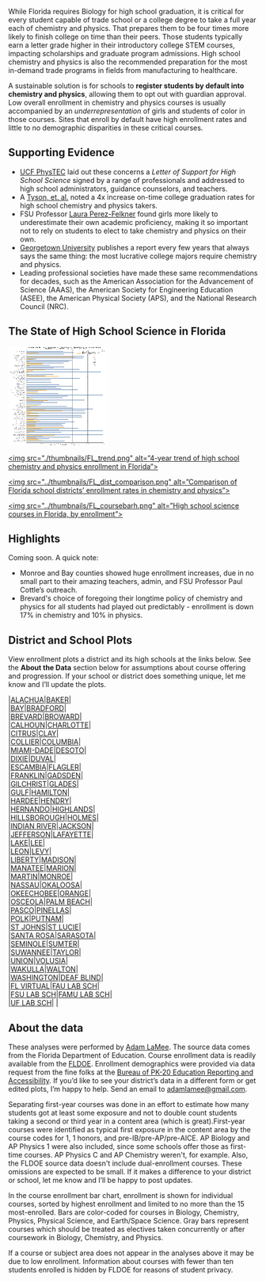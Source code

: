 While Florida requires Biology for high school graduation, it is critical for every student capable of trade school or a college degree to take a full year each of chemistry and physics. That prepares them to be four times more likely to finish college on time than their peers. Those students typically earn a letter grade higher in their introductory college STEM courses, impacting scholarships and graduate program admissions. High school chemistry and physics is also the recommended preparation for the most in-demand trade programs in fields from manufacturing to healthcare.

A sustainable solution is for schools to **register students by default into chemistry and physics**, allowing them to opt out with guardian approval. Low overall enrollment in chemistry and physics courses is usually accompanied by an *underrepresentation* of girls and students of color in those courses. Sites that enroll by default have high enrollment rates and little to no demographic disparities in these critical courses.  

## Supporting Evidence  

- [UCF PhysTEC](http://sciences.ucf.edu/physics/phystec/) laid out these concerns a *Letter of Support for High School Science* signed by a range of professionals and addressed to high school administrators, guidance counselors, and teachers.  
- A [Tyson, et. al.](https://aapt.scitation.org/doi/10.1119/1.3639148) noted a 4x increase on-time college graduation rates for high school chemistry and physics takers.  
- FSU Professor [Laura Perez-Felkner](https://www.frontiersin.org/articles/10.3389/fpsyg.2017.00386/full) found girls more likely to underestimate their own academic proficiency, making it so important not to rely on students to elect to take chemistry and physics on their own.  
- [Georgetown University](https://cew.georgetown.edu/cew-reports/valueofcollegemajors/) publishes a report every few years that always says the same thing: the most lucrative college majors require chemistry and physics.  
- Leading professional societies have made these same recommendations for decades, such as the American Association for the Advancement of Science (AAAS), the American Society for Engineering Education (ASEE), the American Physical Society (APS), and the National Research Council (NRC).  

## The State of High School Science in Florida  

<a href="./plots/FL_trend.png"><img src="./thumbnails/FL_trend.png"></a> 

<a href="./plots/FL_trend.png"><img src="./thumbnails/FL_trend.png" alt=”4-year trend of high school chemistry and physics enrollment in Florida”></a>  

<a href="../plots/FL_dist_comparison.png"><img src="../thumbnails/FL_dist_comparison.png" alt=”Comparison of Florida school districts’ enrollment rates in chemistry and physics”></a>  

<a href="../plots/FL_coursebarh.png"><img src="../thumbnails/FL_coursebarh.png" alt=”High school science courses in Florida, by enrollment”></a>  

## Highlights  

Coming soon. A quick note:  
- Monroe and Bay counties showed huge enrollment increases, due in no small part to their amazing teachers, admin, and FSU Professor Paul Cottle’s outreach.  
- Brevard's choice of foregoing their longtime policy of chemistry and physics for all students had played out predictably - enrollment is down 17% in chemistry and 10% in physics.  

## District and School Plots  

View enrollment plots a district and its high schools at the links below. See the **About the Data** section below for assumptions about course offering and progression. If your school or district does something unique, let me know and I’ll update the plots.  

|[ALACHUA](./pages/ALACHUA.md)|[BAKER](./pages/BAKER.md)|  
|[BAY](./pages/BAY.md)|[BRADFORD](./pages/BRADFORD.md)|  
|[BREVARD](./pages/BREVARD.md)|[BROWARD](./pages/BROWARD.md)|  
|[CALHOUN](./pages/CALHOUN.md)|[CHARLOTTE](./pages/CHARLOTTE.md)|  
|[CITRUS](./pages/CITRUS.md)|[CLAY](./pages/CLAY.md)|  
|[COLLIER](./pages/COLLIER.md)|[COLUMBIA](./pages/COLUMBIA.md)|  
|[MIAMI-DADE](./pages/MIAMI-DADE.md)|[DESOTO](./pages/DESOTO.md)|  
|[DIXIE](./pages/DIXIE.md)|[DUVAL](./pages/DUVAL.md)|  
|[ESCAMBIA](./pages/ESCAMBIA.md)|[FLAGLER](./pages/FLAGLER.md)|  
|[FRANKLIN](./pages/FRANKLIN.md)|[GADSDEN](./pages/GADSDEN.md)|  
|[GILCHRIST](./pages/GILCHRIST.md)|[GLADES](./pages/GLADES.md)|  
|[GULF](./pages/GULF.md)|[HAMILTON](./pages/HAMILTON.md)|  
|[HARDEE](./pages/HARDEE.md)|[HENDRY](./pages/HENDRY.md)|  
|[HERNANDO](./pages/HERNANDO.md)|[HIGHLANDS](./pages/HIGHLANDS.md)|  
|[HILLSBOROUGH](./pages/HILLSBOROUGH.md)|[HOLMES](./pages/HOLMES.md)|  
|[INDIAN RIVER](./pages/INDIAN_RIVER.md)|[JACKSON](./pages/JACKSON.md)|  
|[JEFFERSON](./pages/JEFFERSON.md)|[LAFAYETTE](./pages/LAFAYETTE.md)|  
|[LAKE](./pages/LAKE.md)|[LEE](./pages/LEE.md)|  
|[LEON](./pages/LEON.md)|[LEVY](./pages/LEVY.md)|  
|[LIBERTY](./pages/LIBERTY.md)|[MADISON](./pages/MADISON.md)|  
|[MANATEE](./pages/MANATEE.md)|[MARION](./pages/MARION.md)|  
|[MARTIN](./pages/MARTIN.md)|[MONROE](./pages/MONROE.md)|  
|[NASSAU](./pages/NASSAU.md)|[OKALOOSA](./pages/OKALOOSA.md)|  
|[OKEECHOBEE](./pages/OKEECHOBEE.md)|[ORANGE](./pages/ORANGE.md)|  
|[OSCEOLA](./pages/OSCEOLA.md)|[PALM BEACH](./pages/PALM_BEACH.md)|  
|[PASCO](./pages/PASCO.md)|[PINELLAS](./pages/PINELLAS.md)|  
|[POLK](./pages/POLK.md)|[PUTNAM](./pages/PUTNAM.md)|  
|[ST JOHNS](./pages/ST_JOHNS.md)|[ST LUCIE](./pages/ST_LUCIE.md)|  
|[SANTA ROSA](./pages/SANTA_ROSA.md)|[SARASOTA](./pages/SARASOTA.md)|  
|[SEMINOLE](./pages/SEMINOLE.md)|[SUMTER](./pages/SUMTER.md)|  
|[SUWANNEE](./pages/SUWANNEE.md)|[TAYLOR](./pages/TAYLOR.md)|  
|[UNION](./pages/UNION.md)|[VOLUSIA](./pages/VOLUSIA.md)|  
|[WAKULLA](./pages/WAKULLA.md)|[WALTON](./pages/WALTON.md)|  
|[WASHINGTON](./pages/WASHINGTON.md)|[DEAF BLIND](./pages/DEAF_BLIND.md)|  
|[FL VIRTUAL](./pages/FL_VIRTUAL.md)|[FAU LAB SCH](./pages/FAU_LAB_SCH.md)|  
|[FSU LAB SCH](./pages/FSU_LAB_SCH.md)|[FAMU LAB SCH](./pages/FAMU_LAB_SCH.md)|  
|[UF LAB SCH](./pages/UF_LAB_SCH.md)| |  

## About the data
These analyses were performed by [Adam LaMee](http://www.adamlamee.com). The source data comes from the Florida Department of Education. Course enrollment data is readily available from the [FLDOE](http://www.fldoe.org/accountability/data-sys/edu-info-accountability-services/pk-12-public-school-data-pubs-reports/students.stml). Enrollment demographics were provided via data request from the fine folks at the [Bureau of PK-20 Education Reporting and Accessibility](http://www.fldoe.org/accountability/accountability-reporting/). If you’d like to see your district’s data in a different form or get edited plots, I’m happy to help. Send an email to adamlamee@gmail.com.  

Separating first-year courses was done in an effort to estimate how many students got at least some exposure and not to double count students taking a second or third year in a content area (which is great).First-year courses were identified as typical first exposure in the content area by the course codes for 1, 1 honors, and pre-IB/pre-AP/pre-AICE. AP Biology and AP Physics 1 were also included, since some schools offer those as first-time courses. AP Physics C and AP Chemistry weren't, for example. Also, the FLDOE source data doesn't include dual-enrollment courses. These omissions are expected to be small. If it makes a difference to your district or school, let me know and I’ll be happy to post updates.  

In the course enrollment bar chart, enrollment is shown for individual courses, sorted by highest enrollment and limited to no more than the 15 most-enrolled. Bars are color-coded for courses in Biology, Chemistry, Physics, Physical Science, and Earth/Space Science. Gray bars represent courses which should be treated as electives taken concurrently or after coursework in Biology, Chemistry, and Physics.  

If a course or subject area does not appear in the analyses above it may be due to low enrollment. Information about courses with fewer than ten students enrolled is hidden by FLDOE for reasons of student privacy. 
